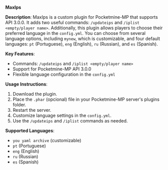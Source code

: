 **MaxIps**

**Description**:
MaxIps is a custom plugin for Pocketmine-MP that supports API 3.0.0. It adds two useful commands: `/updateips` and `/iplist <empty/player name>`. Additionally, this plugin allows players to choose their preferred language in the `config.yml`. You can choose from several language options, including `mynew`, which is customizable, and four default languages: `pt` (Portuguese), `eng` (English), `ru` (Russian), and `es` (Spanish).

**Key Features**:
- Commands: `/updateips` and `/iplist <empty/player name>`
- Support for Pocketmine-MP API 3.0.0
- Flexible language configuration in the `config.yml`

**Usage Instructions**:
1. Download the plugin.
2. Place the `.phar` (opcional) file in your Pocketmine-MP server's plugins folder.
3. Restart the server.
4. Customize language settings in the `config.yml`.
5. Use the `/updateips` and `/iplist` commands as needed.

**Supported Languages**:
- `you yaml archive` (customizable)
- `pt` (Portuguese)
- `eng` (English)
- `ru` (Russian)
- `es` (Spanish)


